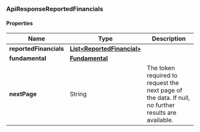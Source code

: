 
[//]: # (CLASS:ApiResponseReportedFinancials)

[//]: # (KIND:object)

### ApiResponseReportedFinancials

#### Properties

[//]: # (START_DEFINITION)

Name | Type | Description
------------ | ------------- | -------------
**reportedFinancials** | [**List&lt;ReportedFinancial&gt;**](ReportedFinancial.md) |  &nbsp;
**fundamental** | [**Fundamental**](Fundamental.md) |  &nbsp;
**nextPage** | String | The token required to request the next page of the data. If null, no further results are available. &nbsp;

[//]: # (END_DEFINITION)


[//]: # (CONTAINED_CLASS:ReportedFinancial)


[//]: # (CONTAINED_CLASS:Fundamental)






